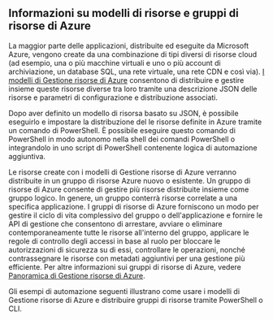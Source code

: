 ## Informazioni su modelli di risorse e gruppi di risorse di Azure

La maggior parte delle applicazioni, distribuite ed eseguite da Microsoft Azure, vengono create da una combinazione di tipi diversi di risorse cloud (ad esempio, una o più macchine virtuali e uno o più account di archiviazione, un database SQL, una rete virtuale, una rete CDN e così via). [I modelli di Gestione risorse di Azure](../resource-group-authoring-templates.md) consentono di distribuire e gestire insieme queste risorse diverse tra loro tramite una descrizione JSON delle risorse e parametri di configurazione e distribuzione associati.

Dopo aver definito un modello di risorsa basato su JSON, è possibile eseguirlo e impostare la distribuzione del le risorse definite in Azure tramite un comando di PowerShell. È possibile eseguire questo comando di PowerShell in modo autonomo nella shell dei comandi PowerShell o integrandolo in uno script di PowerShell contenente logica di automazione aggiuntiva.

Le risorse create con i modelli di Gestione risorse di Azure verranno distribuite in un gruppo di risorse Azure nuovo o esistente. Un gruppo di risorse di Azure consente di gestire più risorse distribuite insieme come gruppo logico. In genere, un gruppo conterrà risorse correlate a una specifica applicazione. I gruppi di risorse di Azure forniscono un modo per gestire il ciclo di vita complessivo del gruppo o dell'applicazione e fornire le API di gestione che consentono di arrestare, avviare o eliminare contemporaneamente tutte le risorse all'interno del gruppo, applicare le regole di controllo degli accessi in base al ruolo per bloccare le autorizzazioni di sicurezza su di essi, controllare le operazioni, nonché contrassegnare le risorse con metadati aggiuntivi per una gestione più efficiente. Per altre informazioni sui gruppi di risorse di Azure, vedere [Panoramica di Gestione risorse di Azure](https://azure.microsoft.com/documentation/articles/resource-group-overview/).

Gli esempi di automazione seguenti illustrano come usare i modelli di Gestione risorse di Azure e distribuire gruppi di risorse tramite PowerShell o CLI.

<!---HONumber=Oct15_HO3-->